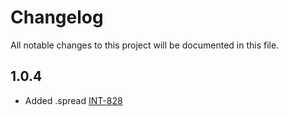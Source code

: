 # Changelog

All notable changes to this project will be documented in this file.

## 1.0.4

-   Added .spread [INT-828](https://abedev.atlassian.net/browse/INT-828)
